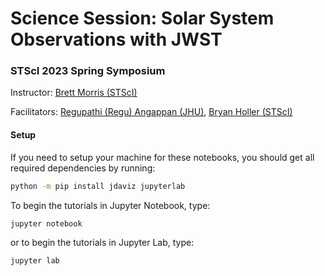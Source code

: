 # Science Session: Solar System Observations with JWST
### STScI 2023 Spring Symposium

Instructor: [Brett Morris (STScI)](http://brettmorr.is/)

Facilitators: [Regupathi (Regu) Angappan (JHU)](http://www.regupathiangappan.com/), [Bryan Holler (STScI)](https://www.stsci.edu/stsci-research/research-directory/bryan-holler)

#### Setup

If you need to setup your machine for these notebooks, you should get all required dependencies by running: 

```bash
python -m pip install jdaviz jupyterlab
```
To begin the tutorials in Jupyter Notebook, type: 
```bash
jupyter notebook
```
or to begin the tutorials in Jupyter Lab, type: 
```bash
jupyter lab
```
